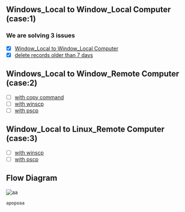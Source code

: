 ## Windows_Local to Window_Local Computer (case:1)
### We are solving 3 issues 
- [x] [Window_Local to Window_Local Computer](https://github.com/apoorvpandey-ap/WinSCP/issues/1)
- [x] [delete records older than 7 days](https://github.com/apoorvpandey-ap/WinSCP/issues/2)

## Windows_Local to Window_Remote Computer (case:2)
- [ ] [with copy command](https://github.com/apoorvpandey-ap/WinSCP/issues/3)
- [ ] [with winscp](https://github.com/apoorvpandey-ap/WinSCP/issues/5)
- [ ] [with pscp](https://github.com/apoorvpandey-ap/WinSCP/issues/6)

## Window_Local to Linux_Remote Computer (case:3)
- [ ] [with winscp](https://github.com/apoorvpandey-ap/WinSCP/issues/7)
- [ ] [with pscp](https://github.com/apoorvpandey-ap/WinSCP/issues/8)

## Flow Diagram 
![aa](https://user-images.githubusercontent.com/66588814/150294370-7d8bb5b7-a959-4f13-8ded-5549b99ec4b9.jpeg)

    apopoaa 
